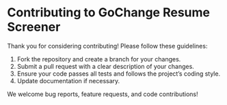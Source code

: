 # Contributing to GoChange Resume Screener

Thank you for considering contributing! Please follow these guidelines:

1. Fork the repository and create a branch for your changes.
2. Submit a pull request with a clear description of your changes.
3. Ensure your code passes all tests and follows the project’s coding style.
4. Update documentation if necessary.

We welcome bug reports, feature requests, and code contributions!
